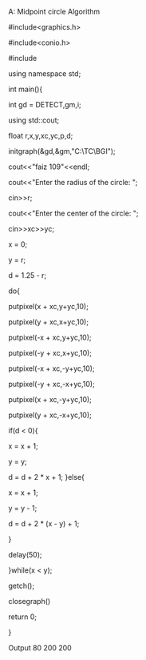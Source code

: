 A: Midpoint circle Algorithm

#include<graphics.h>

#include<conio.h>

#include<iostream>

using namespace std;

int main(){

int gd = DETECT,gm,i;

using std::cout;

float r,x,y,xc,yc,p,d;

initgraph(&gd,&gm,"C:\\TC\\BGI");

cout<<"faiz 109"<<endl;

cout<<"Enter the radius of the circle: ";

cin>>r;

cout<<"Enter the center of the circle: ";

cin>>xc>>yc;

x = 0;

y = r;

d = 1.25 - r;

do{

putpixel(x + xc,y+yc,10);

putpixel(y + xc,x+yc,10);

putpixel(-x + xc,y+yc,10);

putpixel(-y + xc,x+yc,10);

putpixel(-x + xc,-y+yc,10);

putpixel(-y + xc,-x+yc,10);

putpixel(x + xc,-y+yc,10);

putpixel(y + xc,-x+yc,10);

if(d < 0){

x = x + 1;

y = y;

d = d + 2 * x + 1;
}else{

x = x + 1;

y = y - 1;

d = d + 2 * (x - y) + 1;

}

delay(50);

}while(x < y);

getch();

closegraph()

return 0;

}

Output
80
200 200
